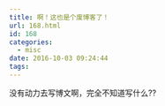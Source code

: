 ```yaml
---
title: 啊！这也是个废博客了！
url: 168.html
id: 168
categories:
  - misc
date: 2016-10-03 09:24:44
tags:
---
```


没有动力去写博文啊，完全不知道写什么??